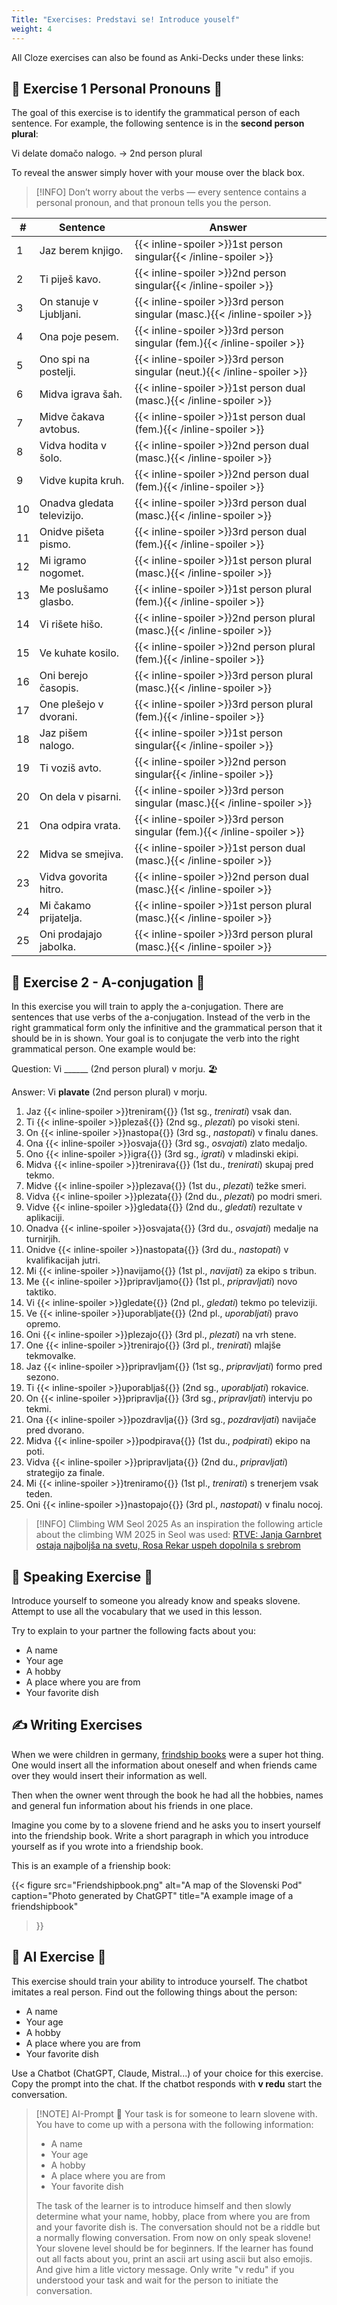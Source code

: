 ```yaml
---
Title: "Exercises: Predstavi se! Introduce youself"
weight: 4
---
```


All Cloze exercises can also be found as Anki-Decks under these links:

## 🧩 Exercise 1 Personal Pronouns 🧩

The goal of this exercise is to identify the grammatical person of each sentence.
For example, the following sentence is in the **second person plural**:

Vi delate domačo nalogo. → 2nd person plural

To reveal the answer simply hover with your mouse over the black box.

>[!INFO]
>Don’t worry about the verbs — every sentence contains a personal pronoun, and that pronoun tells you the person.

| #  | Sentence                   | Answer                                                                   |
| -- | -------------------------- | ------------------------------------------------------------------------ |
| 1  | Jaz berem knjigo.          | {{< inline-spoiler >}}1st person singular{{< /inline-spoiler >}}         |
| 2  | Ti piješ kavo.             | {{< inline-spoiler >}}2nd person singular{{< /inline-spoiler >}}         |
| 3  | On stanuje v Ljubljani.    | {{< inline-spoiler >}}3rd person singular (masc.){{< /inline-spoiler >}} |
| 4  | Ona poje pesem.            | {{< inline-spoiler >}}3rd person singular (fem.){{< /inline-spoiler >}}  |
| 5  | Ono spi na postelji.       | {{< inline-spoiler >}}3rd person singular (neut.){{< /inline-spoiler >}} |
| 6  | Midva igrava šah.          | {{< inline-spoiler >}}1st person dual (masc.){{< /inline-spoiler >}}     |
| 7  | Midve čakava avtobus.      | {{< inline-spoiler >}}1st person dual (fem.){{< /inline-spoiler >}}      |
| 8  | Vidva hodita v šolo.       | {{< inline-spoiler >}}2nd person dual (masc.){{< /inline-spoiler >}}     |
| 9  | Vidve kupita kruh.         | {{< inline-spoiler >}}2nd person dual (fem.){{< /inline-spoiler >}}      |
| 10 | Onadva gledata televizijo. | {{< inline-spoiler >}}3rd person dual (masc.){{< /inline-spoiler >}}     |
| 11 | Onidve pišeta pismo.       | {{< inline-spoiler >}}3rd person dual (fem.){{< /inline-spoiler >}}      |
| 12 | Mi igramo nogomet.         | {{< inline-spoiler >}}1st person plural (masc.){{< /inline-spoiler >}}   |
| 13 | Me poslušamo glasbo.       | {{< inline-spoiler >}}1st person plural (fem.){{< /inline-spoiler >}}    |
| 14 | Vi rišete hišo.            | {{< inline-spoiler >}}2nd person plural (masc.){{< /inline-spoiler >}}   |
| 15 | Ve kuhate kosilo.          | {{< inline-spoiler >}}2nd person plural (fem.){{< /inline-spoiler >}}    |
| 16 | Oni berejo časopis.        | {{< inline-spoiler >}}3rd person plural (masc.){{< /inline-spoiler >}}   |
| 17 | One plešejo v dvorani.     | {{< inline-spoiler >}}3rd person plural (fem.){{< /inline-spoiler >}}    |
| 18 | Jaz pišem nalogo.          | {{< inline-spoiler >}}1st person singular{{< /inline-spoiler >}}         |
| 19 | Ti voziš avto.             | {{< inline-spoiler >}}2nd person singular{{< /inline-spoiler >}}         |
| 20 | On dela v pisarni.         | {{< inline-spoiler >}}3rd person singular (masc.){{< /inline-spoiler >}} |
| 21 | Ona odpira vrata.          | {{< inline-spoiler >}}3rd person singular (fem.){{< /inline-spoiler >}}  |
| 22 | Midva se smejiva.          | {{< inline-spoiler >}}1st person dual (masc.){{< /inline-spoiler >}}     |
| 23 | Vidva govorita hitro.      | {{< inline-spoiler >}}2nd person dual (masc.){{< /inline-spoiler >}}     |
| 24 | Mi čakamo prijatelja.      | {{< inline-spoiler >}}1st person plural (masc.){{< /inline-spoiler >}}   |
| 25 | Oni prodajajo jabolka.     | {{< inline-spoiler >}}3rd person plural (masc.){{< /inline-spoiler >}}   |

## 🧩 Exercise 2 - A-conjugation 🧩

In this exercise you will train to apply the a-conjugation. There are sentences that use verbs of the a-conjugation. Instead of the verb in the right grammatical form only the infinitive and the grammatical person that it should be in is shown. Your goal is to conjugate the verb into the right grammatical person. One example would be:

Question: Vi ______ (2nd person plural) v morju. 🏖️

Answer:   Vi **plavate** (2nd person plural) v morju.

1. Jaz {{< inline-spoiler >}}treniram{{</inline-spoiler >}} (1st sg., *trenirati*) vsak dan.  
2. Ti {{< inline-spoiler >}}plezaš{{</inline-spoiler >}} (2nd sg., *plezati*) po visoki steni.  
3. On {{< inline-spoiler >}}nastopa{{</inline-spoiler >}} (3rd sg., *nastopati*) v finalu danes.  
4. Ona {{< inline-spoiler >}}osvaja{{</inline-spoiler >}} (3rd sg., *osvajati*) zlato medaljo.  
5. Ono {{< inline-spoiler >}}igra{{</inline-spoiler >}} (3rd sg., *igrati*) v mladinski ekipi.  
6. Midva {{< inline-spoiler >}}trenirava{{</inline-spoiler >}} (1st du., *trenirati*) skupaj pred tekmo.  
7. Midve {{< inline-spoiler >}}plezava{{</inline-spoiler >}} (1st du., *plezati*) težke smeri.  
8. Vidva {{< inline-spoiler >}}plezata{{</inline-spoiler >}} (2nd du., *plezati*) po modri smeri.  
9. Vidve {{< inline-spoiler >}}gledata{{</inline-spoiler >}} (2nd du., *gledati*) rezultate v aplikaciji.  
10. Onadva {{< inline-spoiler >}}osvajata{{</inline-spoiler >}} (3rd du., *osvajati*) medalje na turnirjih.  
11. Onidve {{< inline-spoiler >}}nastopata{{</inline-spoiler >}} (3rd du., *nastopati*) v kvalifikacijah jutri.  
12. Mi {{< inline-spoiler >}}navijamo{{</inline-spoiler >}} (1st pl., *navijati*) za ekipo s tribun.  
13. Me {{< inline-spoiler >}}pripravljamo{{</inline-spoiler >}} (1st pl., *pripravljati*) novo taktiko.  
14. Vi {{< inline-spoiler >}}gledate{{</inline-spoiler >}} (2nd pl., *gledati*) tekmo po televiziji.  
15. Ve {{< inline-spoiler >}}uporabljate{{</inline-spoiler >}} (2nd pl., *uporabljati*) pravo opremo.  
16. Oni {{< inline-spoiler >}}plezajo{{</inline-spoiler >}} (3rd pl., *plezati*) na vrh stene.  
17. One {{< inline-spoiler >}}trenirajo{{</inline-spoiler >}} (3rd pl., *trenirati*) mlajše tekmovalke.  
18. Jaz {{< inline-spoiler >}}pripravljam{{</inline-spoiler >}} (1st sg., *pripravljati*) formo pred sezono.  
19. Ti {{< inline-spoiler >}}uporabljaš{{</inline-spoiler >}} (2nd sg., *uporabljati*) rokavice.  
20. On {{< inline-spoiler >}}pripravlja{{</inline-spoiler >}} (3rd sg., *pripravljati*) intervju po tekmi.  
21. Ona {{< inline-spoiler >}}pozdravlja{{</inline-spoiler >}} (3rd sg., *pozdravljati*) navijače pred dvorano.  
22. Midva {{< inline-spoiler >}}podpirava{{</inline-spoiler >}} (1st du., *podpirati*) ekipo na poti.  
23. Vidva {{< inline-spoiler >}}pripravljata{{</inline-spoiler >}} (2nd du., *pripravljati*) strategijo za finale.  
24. Mi {{< inline-spoiler >}}treniramo{{</inline-spoiler >}} (1st pl., *trenirati*) s trenerjem vsak teden.  
25. Oni {{< inline-spoiler >}}nastopajo{{</inline-spoiler >}} (3rd pl., *nastopati*) v finalu nocoj.  

>[!INFO] Climbing WM Seol 2025
> As an inspiration the following article about the climbing WM 2025 in Seol was used: [RTVE: Janja Garnbret ostaja najboljša na svetu, Rosa Rekar uspeh dopolnila s srebrom](https://www.rtvslo.si/sport/preostali-sporti/janja-garnbret-ostaja-najboljsa-na-svetu-rosa-rekar-uspeh-dopolnila-s-srebrom/758803)

## 👅 Speaking Exercise 👅

Introduce yourself to someone you already know and speaks slovene. Attempt to use all the vocabulary that we used in this lesson.

Try to explain to your partner the following facts about you:

- A name
- Your age
- A hobby
- A place where you are from
- Your favorite dish

## ✍ Writing Exercises

When we were children in germany, [frindship books](https://en.wikipedia.org/wiki/Album_amicorum) were a super hot thing. One would insert all the information about oneself and when friends came over they would insert their information as well.

Then when the owner went through the book he had all the hobbies, names and general fun information about his friends in one place.

Imagine you come by to a slovene friend and he asks you to insert yourself into the friendship book. Write a short paragraph in which you introduce yourself as if you wrote into a friendship book.

This is an example of a frienship book:

{{< figure
src="Friendshipbook.png"
alt="A map of the Slovenski Pod"
caption="Photo generated by ChatGPT"
title="A example image of a friendshipbook"
>}}

## 🤖 AI Exercise 🤖

This exercise should train your ability to introduce yourself. The chatbot imitates a real person. Find out the following things about the person:

- A name
- Your age
- A hobby
- A place where you are from
- Your favorite dish

Use a Chatbot (ChatGPT, Claude, Mistral...) of your choice for this exercise. Copy the prompt into the chat. If the chatbot responds with **v redu** start the conversation.

>[!NOTE] AI-Prompt 🤖
>Your task is for someone to learn slovene with. You have to come up with a persona with the following information:
>
>- A name
>- Your age
>- A hobby
>- A place where you are from
>- Your favorite dish
>
>The task of the learner is to introduce himself and then slowly determine what your name, hobby, place from where you are from and your favorite dish is. The conversation should not be a riddle but a normally flowing conversation.
> From now on only speak slovene! Your slovene level should be for beginners.
> If the learner has found out all facts about you, print an ascii art using ascii but also emojis. And give him a litle victory message.
> Only write "v redu" if you understood your task and wait for the person to initiate the conversation.
